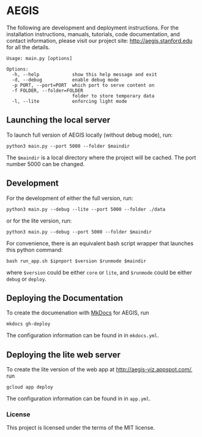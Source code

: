 
# AEGIS

The following are development and deployment instructions.
For the installation instructions, manuals, tutorials, code documentation, and contact information, please visit our
 project site: http://aegis.stanford.edu for all the details.

```
Usage: main.py [options]

Options:
  -h, --help            show this help message and exit
  -d, --debug           enable debug mode
  -p PORT, --port=PORT  which port to serve content on
  -f FOLDER, --folder=FOLDER
                        folder to store temporary data
  -l, --lite            enforcing light mode
```


## Launching the local server

To launch full version of AEGIS locally (without debug mode), run:

    python3 main.py --port 5000 --folder $maindir

The `$maindir` is a local directory where the project will be cached.
The port number 5000 can be changed.

## Development

For the development of either the full version, run:

    python3 main.py --debug --lite --port 5000 --folder ./data

or for the lite version, run:

    python3 main.py --debug --port 5000 --folder $maindir

For convenience, there is an equivalent bash script wrapper that launches this
python command:

    bash run_app.sh $ipnport $version $runmode $maindir

where `$version` could be either `core` or `lite`,
and `$runmode` could be either `debug` or `deploy`.

## Deploying the Documentation

To create the documenation with [MkDocs](https://www.mkdocs.org/) for AEGIS, run

    mkdocs gh-deploy

The configuration information can be found in in `mkdocs.yml`.

##  Deploying the lite web server

To create the lite version of the web app at http://aegis-viz.appspot.com/, run

    gcloud app deploy

The configuration information can be found in in `app.yml`.

### License

This project is licensed under the terms of the MIT license.
